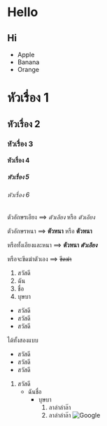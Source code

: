 # Hello
## Hi
* Apple
* Banana
* Orange
# หัวเรื่อง 1
## หัวเรื่อง 2
### หัวเรื่อง 3
#### หัวเรื่อง 4
##### หัวเรื่อง 5
###### หัวเรื่อง 6
ตัวอักษรเอียง ==> *ตัวเอียง* หรือ _ตัวเอียง_

ตัวอักษรหนา ==> **ตัวหนา** หรือ __ตัวหนา__

หรือทั้งเอียงและหนา ==> **ตัวหนา _ตัวเอียง_**

หรือจะขีดฆ่าตัวเอง ==> ~~ขีดฆ่า~~
1. สวัสดี
2. ฉัน
3. ชื่อ
4. บุษบา
* สวัสดี
* สวัสดี
* สวัสดี

ได้ทั้งสองแบบ

- สวัสดี
- สวัสดี
- สวัสดี
1. สวัสดี
   - ฉันชื่อ
     - บุษบา
       1. ลาล่าล่าล๊า
       2. ลาล่าล่าล๊า
![Google ](https://www.google.co.th/images/branding/googlelogo/2x/googlelogo_color_272x92dp.png)
